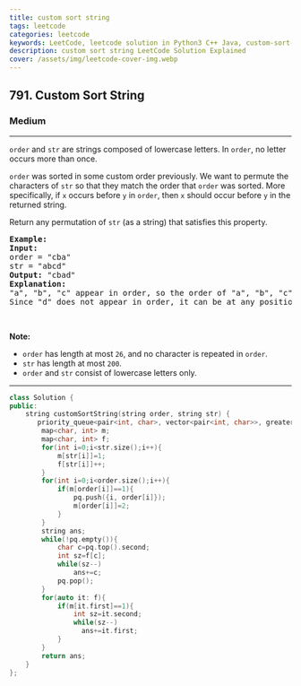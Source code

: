 ```yaml
---
title: custom sort string
tags: leetcode
categories: leetcode
keywords: LeetCode, leetcode solution in Python3 C++ Java, custom-sort-string solution
description: custom sort string LeetCode Solution Explained
cover: /assets/img/leetcode-cover-img.webp
---
```



<h2>791. Custom Sort String</h2><h3>Medium</h3><hr><div><p><code>order</code> and <code>str</code> are strings composed of lowercase letters. In <code>order</code>, no letter occurs more than once.</p>

<p><code>order</code> was sorted in some custom order previously. We want to permute the characters of <code>str</code> so that they match the order that <code>order</code> was sorted. More specifically, if <code>x</code> occurs before <code>y</code> in <code>order</code>, then <code>x</code> should occur before <code>y</code> in the returned string.</p>

<p>Return any permutation of <code>str</code> (as a string) that satisfies this property.</p>

<pre><strong>Example:</strong>
<strong>Input:</strong> 
order = "cba"
str = "abcd"
<strong>Output:</strong> "cbad"
<strong>Explanation:</strong> 
"a", "b", "c" appear in order, so the order of "a", "b", "c" should be "c", "b", and "a". 
Since "d" does not appear in order, it can be at any position in the returned string. "dcba", "cdba", "cbda" are also valid outputs.
</pre>

<p>&nbsp;</p>

<p><strong>Note:</strong></p>

<ul>
	<li><code>order</code> has length at most <code>26</code>, and no character is repeated in <code>order</code>.</li>
	<li><code>str</code> has length at most <code>200</code>.</li>
	<li><code>order</code> and <code>str</code> consist of lowercase letters only.</li>
</ul>
</div>

---




```cpp
class Solution {
public:
    string customSortString(string order, string str) {
       priority_queue<pair<int, char>, vector<pair<int, char>>, greater<pair<int, char>> > pq;
        map<char, int> m;
        map<char, int> f;
        for(int i=0;i<str.size();i++){
            m[str[i]]=1;
            f[str[i]]++;
        }
        for(int i=0;i<order.size();i++){
            if(m[order[i]]==1){
                pq.push({i, order[i]});
                m[order[i]]=2;
            }
        }
        string ans;
        while(!pq.empty()){
            char c=pq.top().second;
            int sz=f[c];
            while(sz--)
                ans+=c;
            pq.pop();
        }
        for(auto it: f){
            if(m[it.first]==1){
                int sz=it.second;
                while(sz--)
                  ans+=it.first;
            }
        }
        return ans; 
    }
};
```
